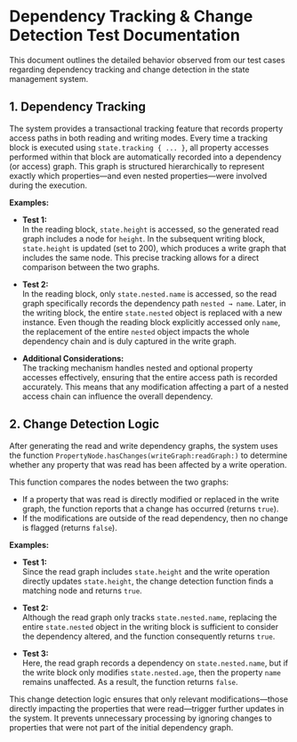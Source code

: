 # Dependency Tracking & Change Detection Test Documentation

This document outlines the detailed behavior observed from our test cases regarding dependency tracking and change detection in the state management system.

## 1. Dependency Tracking

The system provides a transactional tracking feature that records property access paths in both reading and writing modes. Every time a tracking block is executed using `state.tracking { ... }`, all property accesses performed within that block are automatically recorded into a dependency (or access) graph. This graph is structured hierarchically to represent exactly which properties—and even nested properties—were involved during the execution.

**Examples:**

- **Test 1:**  
  In the reading block, `state.height` is accessed, so the generated read graph includes a node for `height`. In the subsequent writing block, `state.height` is updated (set to 200), which produces a write graph that includes the same node. This precise tracking allows for a direct comparison between the two graphs.

- **Test 2:**  
  In the reading block, only `state.nested.name` is accessed, so the read graph specifically records the dependency path `nested → name`. Later, in the writing block, the entire `state.nested` object is replaced with a new instance. Even though the reading block explicitly accessed only `name`, the replacement of the entire `nested` object impacts the whole dependency chain and is duly captured in the write graph.

- **Additional Considerations:**  
  The tracking mechanism handles nested and optional property accesses effectively, ensuring that the entire access path is recorded accurately. This means that any modification affecting a part of a nested access chain can influence the overall dependency.

## 2. Change Detection Logic

After generating the read and write dependency graphs, the system uses the function `PropertyNode.hasChanges(writeGraph:readGraph:)` to determine whether any property that was read has been affected by a write operation.

This function compares the nodes between the two graphs:
- If a property that was read is directly modified or replaced in the write graph, the function reports that a change has occurred (returns `true`).
- If the modifications are outside of the read dependency, then no change is flagged (returns `false`).

**Examples:**

- **Test 1:**  
  Since the read graph includes `state.height` and the write operation directly updates `state.height`, the change detection function finds a matching node and returns `true`.

- **Test 2:**  
  Although the read graph only tracks `state.nested.name`, replacing the entire `state.nested` object in the writing block is sufficient to consider the dependency altered, and the function consequently returns `true`.

- **Test 3:**  
  Here, the read graph records a dependency on `state.nested.name`, but if the write block only modifies `state.nested.age`, then the property `name` remains unaffected. As a result, the function returns `false`.

This change detection logic ensures that only relevant modifications—those directly impacting the properties that were read—trigger further updates in the system. It prevents unnecessary processing by ignoring changes to properties that were not part of the initial dependency graph.